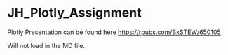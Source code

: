 # JH_Plotly_Assignment

Plotly Presentation can be found here https://rpubs.com/BxSTEW/650105

Will not load in the MD file.
